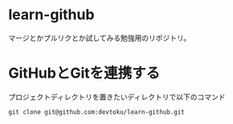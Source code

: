 # learn-github
マージとかプルリクとか試してみる勉強用のリポジトリ。


# GitHubとGitを連携する

プロジェクトディレクトリを置きたいディレクトリで以下のコマンド

```
git clone git@github.com:devtoku/learn-github.git
```